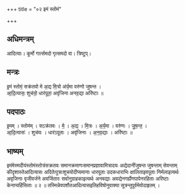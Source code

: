 +++
title = "०२ इमं स्तोमं"

+++
## अधिमन्त्रम्
आदित्याः। कूर्मो गार्त्समदो गृत्समदो वा। त्रिष्टुप्।

## मन्त्रः
इ॒मं स्तोमं॒ सक्र॑तवो मे अ॒द्य मि॒त्रो अ॑र्य॒मा वरु॑णो जुषन्त ।  
आ॒दि॒त्यासः॒ शुच॑यो॒ धार॑पूता॒ अवृ॑जिना अनव॒द्या अरि॑ष्टाः ॥

## पदपाठः
इ॒मम् । स्तोम॑म् । सऽक्र॑तवः । मे॒ । अ॒द्य । मि॒त्रः । अ॒र्य॒मा । वरु॑णः । जु॒ष॒न्त॒ ।  
आ॒दि॒त्यासः॑ । शुच॑यः । धार॑ऽपूताः । अवृ॑जिनाः । अ॒न॒व॒द्याः । अरि॑ष्टाः ॥

## भाष्यम्
इमंमेस्मदीयंस्तोमंस्तोत्रंसक्रतवः समानक्रमाणःसमानप्रज्ञावामित्रादयः अद्येदानींजुषन्त जुषन्ताम् सेवन्ताम् कीदृशास्तेआदित्यासः अदितेःपुत्राःशुचयोदीप्यमानाः धारपूताः उदकधाराभिः क्षालिताइवपूताः निर्मलाइत्यर्थः अवृजिनाः वृजीवर्जने अवर्जितारः सर्वानुग्राहकाइत्यर्थः अनवद्याः अवद्येनगर्ह्येणपापेनरहिताः अरिष्टाः केनाप्यहिंसिताः ॥ २ ॥ तस्मिन्नेवपशौतआदित्यासइतिहविषोनुवाक्या सूत्रन्तुपूर्वमेवोदाहृतम् ।